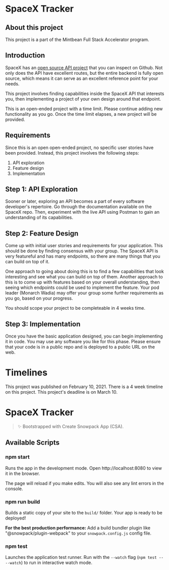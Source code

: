 # SpaceX Tracker

## About this project

This project is a part of the Mintbean Full Stack Accelerator program.

## Introduction

SpaceX has an [open source API project](https://github.com/r-spacex/SpaceX-API) that you can inspect on Github. Not only does the API have excellent routes, but the entire backend is fully open source, which means it can serve as an excellent reference point for your needs.

This project involves finding capabilities inside the SpaceX API that interests you, then implementing a project of your own design around that endpoint.

This is an open-ended project with a time limit. Please continue adding new functionality as you go. Once the time limit elapses, a new project will be provided.

## Requirements

Since this is an open open-ended project, no specific user stories have been provided. Instead, this project involves the following steps:

1. API exploration
2. Feature design
3. Implementation

## Step 1: API Exploration

Sooner or later, exploring an API becomes a part of every software developer's repertoire. Go through the documentation available on the SpaceX repo. Then, experiment with the live API using Postman to gain an understanding of its capabilities.

## Step 2: Feature Design

Come up with initial user stories and requirements for your application. This should be done by finding consensus with your group. The SpaceX API is very featureful and has many endpoints, so there are many things that you can build on top of it.

One approach to going about doing this is to find a few capabilities that look interesting and see what you can build on top of them. Another approach to this is to come up with features based on your overall understanding, then seeing which endpoints could be used to implement the feature. Your pod leader (Monarch Wadia) may offer your group some further requirements as you go, based on your progress.

You should scope your project to be completeable in 4 weeks time.

## Step 3: Implementation

Once you have the basic application designed, you can begin implementing it in code. You may use any software you like for this phase. Please ensure that your code is in a public repo and is deployed to a public URL on the web.

# Timelines

This project was published on February 10, 2021.
There is a 4 week timeline on this project.
This project's deadline is on March 10.

# SpaceX Tracker

> ✨ Bootstrapped with Create Snowpack App (CSA).

## Available Scripts

### npm start

Runs the app in the development mode.
Open http://localhost:8080 to view it in the browser.

The page will reload if you make edits.
You will also see any lint errors in the console.

### npm run build

Builds a static copy of your site to the `build/` folder.
Your app is ready to be deployed!

**For the best production performance:** Add a build bundler plugin like "@snowpack/plugin-webpack" to your `snowpack.config.js` config file.

### npm test

Launches the application test runner.
Run with the `--watch` flag (`npm test -- --watch`) to run in interactive watch mode.

